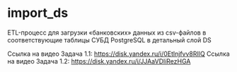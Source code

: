 # import_ds
ETL-процесс для загрузки «банковских» данных из csv-файлов в соответствующие таблицы СУБД PostgreSQL в детальный слой DS

Ссылка на видео Задача 1.1: https://disk.yandex.ru/i/0Etlnjfvv8RIlQ
Ссылка на видео Задача 1.2: https://disk.yandex.ru/i/JJAaVDliRezHGA

